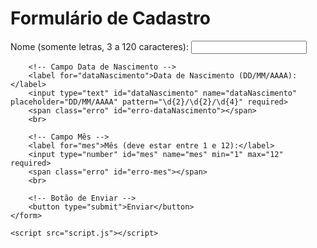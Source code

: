
<!DOCTYPE html>
<html lang="pt-br">
<head>
    <meta charset="UTF-8">
    <meta name="viewport" content="width=device-width, initial-scale=1.0">
    <title>Validação de Formulário - Velho Oeste</title>
    <link rel="stylesheet" href="style.css">
</head>
<body>
    <form id="formulario" onsubmit="return validarFormulario(event)">
        <!-- Campo Nome -->
        <h1>Formulário de Cadastro</h1>
        <label for="nome">Nome (somente letras, 3 a 120 caracteres):</label>
        <input type="text" id="nome" name="nome" minlength="3" maxlength="120" pattern="[A-Za-zÀ-ÿ\s]+" required>
        <span class="erro" id="erro-nome"></span>
        <br>

        <!-- Campo Data de Nascimento -->
        <label for="dataNascimento">Data de Nascimento (DD/MM/AAAA):</label>
        <input type="text" id="dataNascimento" name="dataNascimento" placeholder="DD/MM/AAAA" pattern="\d{2}/\d{2}/\d{4}" required>
        <span class="erro" id="erro-dataNascimento"></span>
        <br>

        <!-- Campo Mês -->
        <label for="mes">Mês (deve estar entre 1 e 12):</label>
        <input type="number" id="mes" name="mes" min="1" max="12" required>
        <span class="erro" id="erro-mes"></span>
        <br>

        <!-- Botão de Enviar -->
        <button type="submit">Enviar</button>
    </form>

    <script src="script.js"></script>
</body>
</html>
